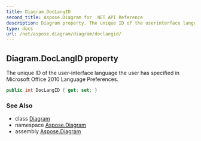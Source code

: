 ```yaml
---
title: Diagram.DocLangID
second_title: Aspose.Diagram for .NET API Reference
description: Diagram property. The unique ID of the userinterface language the user has specified in Microsoft Office 2010 Language Preferences
type: docs
url: /net/aspose.diagram/diagram/doclangid/
---
```

## Diagram.DocLangID property

The unique ID of the user-interface language the user has specified in Microsoft Office 2010 Language Preferences.

```csharp
public int DocLangID { get; set; }
```

### See Also

* class [Diagram](../)
* namespace [Aspose.Diagram](../../diagram/)
* assembly [Aspose.Diagram](../../../)


